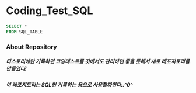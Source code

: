 # Coding_Test_SQL
```SQL
SELECT *
FROM SQL_TABLE
```
### About Repository
##### 티스토리에만 기록하던 코딩테스트를 깃에서도 관리하면 좋을 듯해서 새로 레포지토리를 만들었다!
##### 이 레포지토리는 SQL만 기록하는 용으로 사용할까한다..^0^
